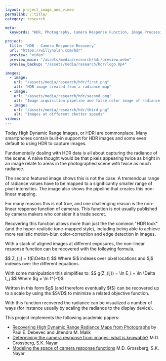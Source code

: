 ```yaml
---
layout: project_image_and_vimeo
permalink: /:title/
category: research

meta:
  keywords: "HDR, Photography, Camera Response Function, Image Processing, Research, Computational Photography"

project:
  title: "HDR - Camera Response Recovery"
  url: "https://willynolan.com/hdr"
  preview: "video"
  preview_main: "/assets/media/research/hdr/preview.webm"
  preview_backup: "/assets/media/research/hdr/logo.mp4"

images:
  - image:
    url: "/assets/media/research/hdr/first.png"
    alt: "HDR image created from a radiance map"
  - image:
    url: "/assets/media/research/hdr/second.png"
    alt: "Image acquisition pipeline and false color image of radiance map"
  - image:
    url: "/assets/media/research/hdr/third.png"
    alt: "Images at different shutter speeds"
videos:
---
```

<p>
Today High Dynamic Range Images, or HDRI are commonplace. Many smartphones contain built-in support for HDR images and 
some even default to using HDR to capture images.
</p>

<p>
Fundamentally dealing with HDR data is all about capturing the radiance of the scene. A naive thought would be that 
pixels appearing twice as bright in an image relate to areas in the photographed scene with twice as much radiance.
</p>

<p>
The second featured image shows this is not the case. A tremendous range of radiance values have to be mapped to 
a significantly smaller range of pixel intensities. The image also shows the pipeline that creates this non-linear 
mapping.
</p>

<p>
For many reasons this is not true, and one challenging reason is the non-linear response function of cameras. This 
function is not usually published by camera makers who consider it a trade secret. 
</p>

<p>
Recovering this function allows more than just the the common "HDR look" (and the hyper-realistic 
tone-mapped style), including being able to achieve more realistic motion-blur, color-correction and edge 
detection in images. 
</p>

<p>
With a stack of aligned images at different exposures, the non-linear response function can be recovered with the 
following formula.
</p>

<p>
$$
Z_{ij} = f(E\Delta t)
$$
Where $i$ indexes over pixel locations and $j$ indexes over the different equations.
</p>

<p>
With some manipulation this simplifies to:
$$
g(Z_{ij}) = \ln E_i + \ln \Delta t_j
$$
Where $g = \ln f^{-1}$
</p>

<p>
Written in this form $g$ (and therefore eventually $f$) can be recovered up to a scale by using the $SVD$ to minimize 
a related objective function. 
</p>

<p>
With this function recovered the radiance can be visualized a number of ways (for instance usually by scaling the radiance
to the display device).
</p>

<p>
This project implements the following academic papers:
</p>

<ul>
    <li>
        <a href="https://dl.acm.org/doi/10.1145/1401132.1401174">Recovering High Dynamic Range Radiance Maps from Photographs</a> by Paul E. Debevec and Jitendra M. Malik
    </li>
    <li>
        <a href="https://ieeexplore.ieee.org/document/1240119">Determining the camera response from images: what is knowable?</a> M.D. Grossberg, S.K. Nayar
     </li>
     <li>
         <a href="https://ieeexplore.ieee.org/document/1323796">Modeling the space of camera response functions</a> M.D. Grossberg, S.K. Nayar
      </li>
</ul>

